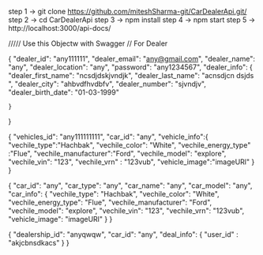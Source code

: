 step 1 -> git clone https://github.com/miteshSharma-git/CarDealerApi.git/
step 2 -> cd CarDealerApi
step 3 ->  npm install
step 4 -> npm start
step 5 -> http://localhost:3000/api-docs/

/////  Use this Objectw with  Swagger 
// For Dealer  

{
  "dealer_id": "any111111",
  "dealer_email": "any@gmail.com",
  "dealer_name": "any",
  "dealer_location": "any",
  "password": "any1234567",
  "dealer_info": {
    "dealer_first_name": "ncsdjdskjvndjk",
    "dealer_last_name": "acnsdjcn dsjds ",
    "dealer_city": "ahbvdfhvdbfv",
    "dealer_number": "sjvndjv",
    "dealer_birth_date": "01-03-1999"

    }
}


{
  "vehicles_id": "any111111111",
  "car_id": "any",
   "vehicle_info":{    
      "vechile_type":"Hachbak",
      "vechile_color": "White",
      "vechile_energy_type" :"Flue",
      "vechile_manufacturer":"Ford",
      "vechile_model": "explore",
      "vechile_vin": "123",
      "vechile_vrn" : "123vub",
      "vehicle_image":"imageURl"
      }
}



{
    "car_id": "any",
    "car_type": "any",
    "car_name": "any",
    "car_model": "any",
    "car_info": {
        "vechile_type": "Hachbak",
        "vechile_color": "White",
        "vechile_energy_type": "Flue",
        "vechile_manufacturer": "Ford",
        "vechile_model": "explore",
        "vechile_vin": "123",
        "vechile_vrn": "123vub",
        "vehicle_image": "imageURl"
    }
}

{
  "dealership_id": "anyqwqw",
  "car_id": "any",
  "deal_info":  {
    "user_id" : "akjcbnsdkacs"
  }
}
